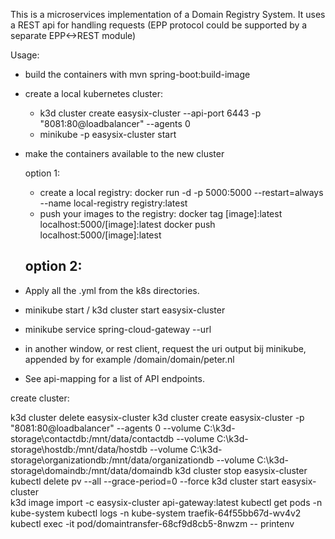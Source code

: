 This is a microservices implementation of a Domain Registry System.
It uses a REST api for handling requests (EPP protocol could be supported by a separate EPP<->REST module) 

Usage:
- build the containers with mvn spring-boot:build-image
- create a local kubernetes cluster:
   * k3d cluster create easysix-cluster --api-port 6443 -p "8081:80@loadbalancer" --agents 0
   * minikube -p easysix-cluster start
- make the containers available to the new cluster

  option 1:
  - create a local registry: docker run -d -p 5000:5000 --restart=always --name local-registry registry:latest
  - push your images to the registry: 
  docker tag [image]:latest localhost:5000/[image]:latest
  docker push localhost:5000/[image]:latest

  option 2:
  - 

- Apply all the .yml from the k8s directories.

- minikube start / k3d cluster start easysix-cluster
- minikube service spring-cloud-gateway --url

- in another window, or rest client, request the uri output bij minikube, appended by for example /domain/domain/peter.nl
- See api-mapping for a list of API endpoints.


create cluster:

k3d cluster delete easysix-cluster
k3d cluster create easysix-cluster -p "8081:80@loadbalancer" --agents 0 --volume C:\k3d-storage\contactdb:/mnt/data/contactdb --volume C:\k3d-storage\hostdb:/mnt/data/hostdb --volume C:\k3d-storage\organizationdb:/mnt/data/organizationdb --volume C:\k3d-storage\domaindb:/mnt/data/domaindb
k3d cluster stop easysix-cluster   
kubectl delete pv --all --grace-period=0 --force
k3d cluster start easysix-cluster   
k3d image import -c easysix-cluster api-gateway:latest
kubectl get pods -n kube-system
kubectl logs -n kube-system traefik-64f55bb67d-wv4v2
kubectl exec -it pod/domaintransfer-68cf9d8cb5-8nwzm -- printenv
